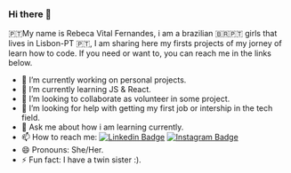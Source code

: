 ### Hi there 👋

🇵🇹My name is Rebeca Vital Fernandes, i am a brazilian 🇧🇷🇵🇹 girls that lives in Lisbon-PT 🇵🇹, I am sharing here my firsts projects of my jorney of learn how to code. If you need or want to, you can reach me in the links below.

- 🔭 I’m currently working on personal projects.
- 🌱 I’m currently learning JS & React.
- 👯 I’m looking to collaborate as volunteer in some project.
- 🤔 I’m looking for help with getting my first job or intership in the tech field. 
- 💬 Ask me about how i am learning currently.
- 📫 How to reach me: [![Linkedin Badge](https://img.shields.io/badge/-LinkedIn-blue?style=flat-square&logo=Linkedin&logoColor=white&link=https://www.linkedin.com/in/rebeca-vital/)](https://www.linkedin.com/in/rebeca-vital/) [![Instagram Badge](https://img.shields.io/badge/-Instagram-violet?style=flat-square&logo=Instagram&logoColor=white&link=https://www.instagram.com/rebeca_vital/)](https://www.instagram.com/rebeca_vital/) 
- 😄 Pronouns: She/Her.
- ⚡ Fun fact: I have a twin sister :).
